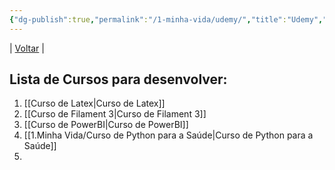 ```yaml
---
{"dg-publish":true,"permalink":"/1-minha-vida/udemy/","title":"Udemy","tags":["pessoal/estudos","pessoal/quaseumdev"]}
---
```


| [Voltar](index) |
## Lista de Cursos para desenvolver:
1. [[Curso de Latex\|Curso de Latex]]
2. [[Curso de Filament 3\|Curso de Filament 3]]
3. [[Curso de PowerBI\|Curso de PowerBI]]
4. [[1.Minha Vida/Curso de Python para a Saúde\|Curso de Python para a Saúde]]
5. 